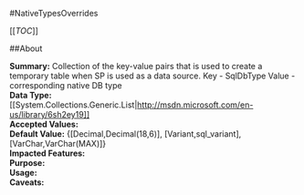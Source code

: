 #NativeTypesOverrides

[[_TOC_]]

##About

**Summary:**  Collection of the key-value pairs that is used to create a temporary table when SP is used as a data source. Key - SqlDbType Value - corresponding native DB type   
**Data Type:** [[System.Collections.Generic.List|http://msdn.microsoft.com/en-us/library/6sh2ey19]]  
**Accepted Values:**   
**Default Value:** {[Decimal,Decimal(18,6)], [Variant,sql_variant], [VarChar,VarChar(MAX)]}  
**Impacted Features:**   
**Purpose:**   
**Usage:**   
**Caveats:**   

